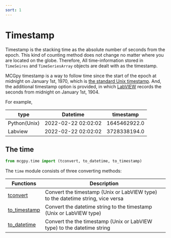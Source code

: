 ```yaml
---
sort: 1
---
```


# Timestamp

Timestamp is the stacking time as the absolute number of seconds from the epoch. This kind of counting method does not change no matter where you are located on the globe. Therefore, All time-information stored in `TimeSeires` and `TimeSeriesArray` objects are dealt with as the timestamp.

MCGpy timestamp is a way to follow time since the start of the epoch at midnight on January 1st, 1970, which is [the standard Unix timestamp](https://www.unixtimestamp.com/). And, the additional timestamp option is provided, in which [LabVIEW](https://www.google.com/url?sa=t&rct=j&q=&esrc=s&source=web&cd=&ved=2ahUKEwjwmKrApsz2AhXKdN4KHRotCrAQFnoECAsQAQ&url=https%3A%2F%2Fwww.ni.com%2Fen-ca%2Fsupport%2Fdocumentation%2Fsupplemental%2F08%2Flabview-timestamp-overview.html&usg=AOvVaw0zSvMA_mZguOefa6hCpKnN) records the seconds from midnight on January 1st, 1904.

For example,

| type        | Datetime            | timestamp    |
|-------------|---------------------|--------------|
| Python(Unix)| 2022-02-22 02:02:02 | 1645462922.0 | 
| Labview     | 2022-02-22 02:02:02 | 3728338194.0 |   

## The time

```python
from mcgpy.time import (tconvert, to_datetime, to_timestamp)
```
The `time` module consists of three converting methods:


| Functions        | Description         | 
|------------------|---------------------|
| [tconvert](https://pjjung.github.io/mcgpy/Classes/time.html#the-timetconvert) | Convert the timestamp (Unix or LabVIEW  type) to the datetime string, vice versa | 
| [to_timestamp](https://pjjung.github.io/mcgpy/Classes/time.html#the-timeto_timestamp) | Convert the datetime string to the timestamp (Unix or LabVIEW  type) | 
| [to_datetime](https://pjjung.github.io/mcgpy/Classes/time.html#the-timeto_datetime) | Convert the the timestamp (Unix or LabVIEW  type) to the datetime string | 
 
